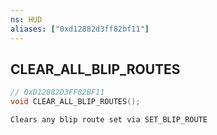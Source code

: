 ```yaml
---
ns: HUD
aliases: ["0xd12882d3ff82bf11"]
---
```

## CLEAR_ALL_BLIP_ROUTES

```c
// 0xD12882D3FF82BF11
void CLEAR_ALL_BLIP_ROUTES();
```

```
Clears any blip route set via SET_BLIP_ROUTE
```
